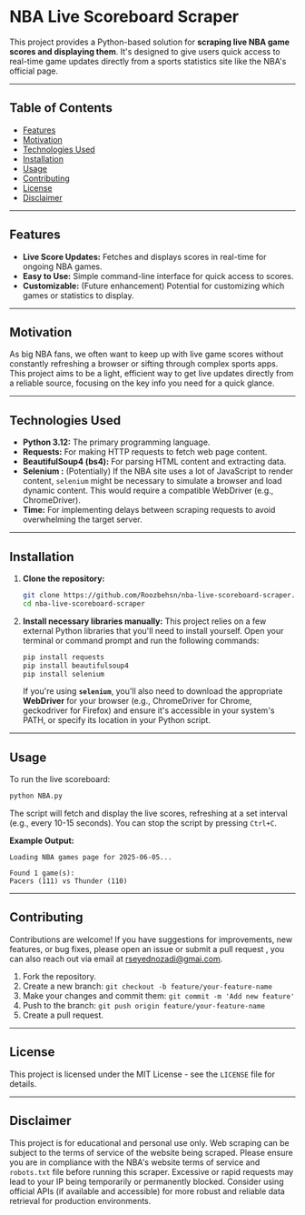 # NBA Live Scoreboard Scraper

This project provides a Python-based solution for **scraping live NBA game scores and displaying them**. It's designed to give users quick access to real-time game updates directly from a sports statistics site like the NBA's official page.

-----

## Table of Contents
  * [Features](#features)
  * [Motivation](#motivation)
  * [Technologies Used](#technologies-used)
  * [Installation](#installation)
  * [Usage](#usage)
  * [Contributing](#contributing)
  * [License](#license)
  * [Disclaimer](#disclaimer)


-----

## Features

  * **Live Score Updates:** Fetches and displays scores in real-time for ongoing NBA games.
  * **Easy to Use:** Simple command-line interface for quick access to scores.
  * **Customizable:** (Future enhancement) Potential for customizing which games or statistics to display.

-----

## Motivation

As big NBA fans, we often want to keep up with live game scores without constantly refreshing a browser or sifting through complex sports apps. This project aims to be a light, efficient way to get live updates directly from a reliable source, focusing on the key info you need for a quick glance.

-----

## Technologies Used

  * **Python 3.12:** The primary programming language.
  * **Requests:** For making HTTP requests to fetch web page content.
  * **BeautifulSoup4  (bs4):** For parsing HTML content and extracting data.
  * **Selenium :** (Potentially) If the NBA site uses a lot of JavaScript to render content, `selenium` might be necessary to simulate a browser and load dynamic content. This would require a compatible WebDriver (e.g., ChromeDriver).
  * **Time:** For implementing delays between scraping requests to avoid overwhelming the target server.

-----

## Installation

1.  **Clone the repository:**

    ```bash
    git clone https://github.com/Roozbehsn/nba-live-scoreboard-scraper.git
    cd nba-live-scoreboard-scraper
    ```

2.  **Install necessary libraries manually:**
    This project relies on a few external Python libraries that you'll need to install yourself. Open your terminal or command prompt and run the following commands:

    ```bash
    pip install requests
    pip install beautifulsoup4
    pip install selenium
    ```

    If you're using **`selenium`**, you'll also need to download the appropriate **WebDriver** for your browser (e.g., ChromeDriver for Chrome, geckodriver for Firefox) and ensure it's accessible in your system's PATH, or specify its location in your Python script.

-----

## Usage

To run the live scoreboard:

```bash
python NBA.py
```

The script will fetch and display the live scores, refreshing at a set interval (e.g., every 10-15 seconds). You can stop the script by pressing `Ctrl+C`.

**Example Output:**

```
Loading NBA games page for 2025-06-05...

Found 1 game(s):
Pacers (111) vs Thunder (110)
```

-----

## Contributing

Contributions are welcome\! If you have suggestions for improvements, new features, or bug fixes, please open an issue or submit a pull request , you can also reach out via email at rseyednozadi@gmai.com.

1.  Fork the repository.
2.  Create a new branch: `git checkout -b feature/your-feature-name`
3.  Make your changes and commit them: `git commit -m 'Add new feature'`
4.  Push to the branch: `git push origin feature/your-feature-name`
5.  Create a pull request.

-----

## License

This project is licensed under the MIT License - see the `LICENSE` file for details.

-----

## Disclaimer

This project is for educational and personal use only. Web scraping can be subject to the terms of service of the website being scraped. Please ensure you are in compliance with the NBA's website terms of service and `robots.txt` file before running this scraper. Excessive or rapid requests may lead to your IP being temporarily or permanently blocked. Consider using official APIs (if available and accessible) for more robust and reliable data retrieval for production environments.
